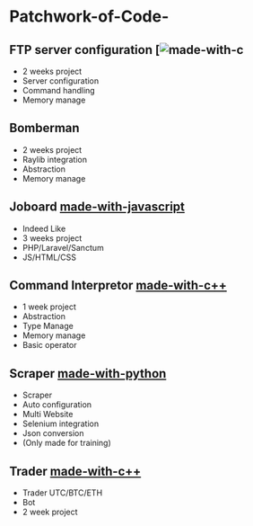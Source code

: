 # Patchwork-of-Code-

## FTP server configuration [![made-with-c](https://img.shields.io/badge/C-00599C?style=for-the-badge&logo=c&logoColor=white)
- 2 weeks project
- Server configuration
- Command handling
- Memory manage

## Bomberman [](https://forthebadge.com/images/badges/made-with-c-plus-plus.svg)
- 2 weeks project
- Raylib integration
- Abstraction
- Memory manage

## Joboard [made-with-javascript](https://img.shields.io/badge/JavaScript-323330?style=for-the-badge&logo=javascript&logoColor=F7DF1E)
- Indeed Like
- 3 weeks project
- PHP/Laravel/Sanctum
- JS/HTML/CSS

## Command Interpretor [made-with-c++](https://img.shields.io/badge/C%2B%2B-00599C?style=for-the-badge&logo=c%2B%2B&logoColor=white)
- 1 week project
- Abstraction
- Type Manage
- Memory manage
- Basic operator

## Scraper [made-with-python]( https://img.shields.io/badge/Python-3776AB?style=for-the-badge&logo=python&logoColor=white)
- Scraper 
- Auto configuration
- Multi Website
- Selenium integration
- Json conversion
- (Only made for training)

## Trader [made-with-c++](https://img.shields.io/badge/C%2B%2B-00599C?style=for-the-badge&logo=c%2B%2B&logoColor=white)
- Trader UTC/BTC/ETH
- Bot
- 2 week project
